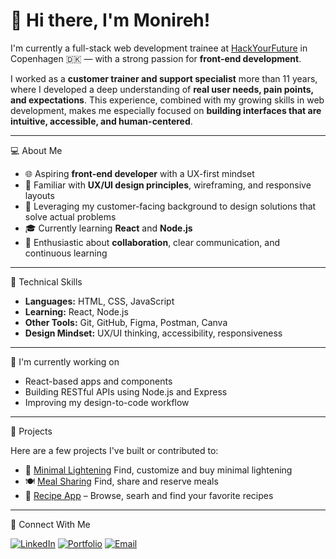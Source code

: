 

<!--
**Zargarnejad/zargarnejad** is a ✨ _special_ ✨ repository because its `README.md` (this file) appears on your GitHub profile.

Here are some ideas to get you started:

- 🔭 I’m currently working on ...
- 🌱 I’m currently learning ...
- 👯 I’m looking to collaborate on ...
- 🤔 I’m looking for help with ...
- 💬 Ask me about ...
- 📫 How to reach me: ...
- 😄 Pronouns: ...
- ⚡ Fun fact: ...
-->
# 👋 Hi there, I'm Monireh!

I'm currently a full-stack web development trainee at [HackYourFuture](https://www.hackyourfuture.dk/) in Copenhagen 🇩🇰 — with a strong passion for **front-end development**.

I worked as a **customer trainer and support specialist** more than 11 years, where I developed a deep understanding of **real user needs, pain points, and expectations**. This experience, combined with my growing skills in web development, makes me especially focused on **building interfaces that are intuitive, accessible, and human-centered**.

---

💻 About Me

- 🌐 Aspiring **front-end developer** with a UX-first mindset
- 🎨 Familiar with **UX/UI design principles**, wireframing, and responsive layouts
- 🧠 Leveraging my customer-facing background to design solutions that solve actual problems
- 🎓 Currently learning **React** and **Node.js**
- 💬 Enthusiastic about **collaboration**, clear communication, and continuous learning

---
 🚀 Technical Skills

- **Languages:** HTML, CSS, JavaScript
- **Learning:** React, Node.js
- **Other Tools:** Git, GitHub, Figma, Postman, Canva
- **Design Mindset:** UX/UI thinking, accessibility, responsiveness

---

 🌱 I'm currently working on

- React-based apps and components
- Building RESTful APIs using Node.js and Express
- Improving my design-to-code workflow

---

 🧪 Projects

Here are a few projects I've built or contributed to:

- 🔦 [Minimal Lightening](https://github.com/Zargarnejad/minimal-lightening) Find, customize and buy minimal lightening
- 🍽️ [Meal Sharing](https://github.com/Zargarnejad/meal-sharing) Find, share and reserve meals
- 📖 [Recipe App](https://github.com/Zargarnejad/Recipe-App) – Browse, searh and find your favorite recipes

---

 🔗 Connect With Me

[![LinkedIn](https://img.shields.io/badge/-LinkedIn-blue?style=flat&logo=linkedin)](https://www.linkedin.com/in/monireh-zargarnejad/)
[![Portfolio](https://img.shields.io/badge/-Portfolio-black?style=flat&logo=github)](https://github.com/Zargarnejad/zargarnejad.github.io)
[![Email](https://img.shields.io/badge/-Email-red?style=flat&logo=gmail)](mailto:zargarnejad@gmail.com)

